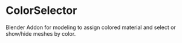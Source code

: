 # ColorSelector
Blender Addon for modeling to assign colored material and select or show/hide meshes by color.
